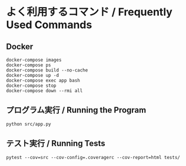# よく利用するコマンド / Frequently Used Commands

## Docker
```
docker-compose images
docker-compose ps
docker-compose build --no-cache
docker-compose up -d
docker-compose exec app bash
docker-compose stop
docker-compose down --rmi all
```

## プログラム実行 / Running the Program
```
python src/app.py
```

## テスト実行 / Running Tests
```
pytest --cov=src --cov-config=.coveragerc --cov-report=html tests/
```
